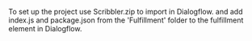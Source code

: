 To set up the project use Scribbler.zip to import in Dialogflow. and add index.js and package.json from the 'Fulfillment' folder to the fulfillment element in Dialogflow.